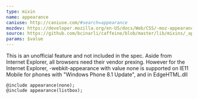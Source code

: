```yaml
---
type: mixin
name: appearance
caniuse: http://caniuse.com/#search=appearance
mozdev: https://developer.mozilla.org/en-US/docs/Web/CSS/-moz-appearance
source: https://github.com/bcinarli/caffeine/blob/master/lib/mixins/_appearance.scss#L21
params: $value
---
```

This is an unofficial feature and not included in the spec. Aside from Internet Explorer, all browsers need their vendor prexing. However for the Internet Explorer, -webkit-appearance with value none is supported on IE11 Mobile for phones with "Windows Phone 8.1 Update", and in EdgeHTML.dll

``` {.language-scss}
@include appearance(none);
@include appearance(listbox);
```
